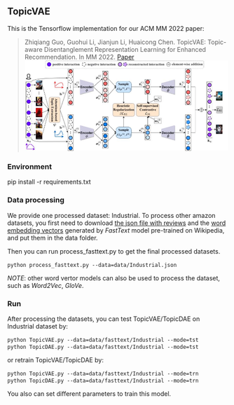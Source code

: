 ## TopicVAE
This is the Tensorflow  implementation for our ACM MM 2022 paper:
>Zhiqiang Guo, Guohui Li, Jianjun Li, Huaicong Chen. TopicVAE: Topic-aware Disentanglement Representation Learning for Enhanced Recommendation. In MM 2022. [Paper](#)
![Framework of TopiVAE](framework.jpg)
### Environment
pip install -r requirements.txt

### Data processing
We provide one processed dataset: Industrial. 
To process other amazon datasets, you first need to download [the json file with reviews](https://nijianmo.github.io/amazon/index.html) and the [word embedding vectors](https://dl.fbaipublicfiles.com/fasttext/vectors-english/wiki-news-300d-1M.vec.zip) generated by *FastText* model pre-trained on Wikipedia, and put them in the data folder.

Then you can run process_fasttext.py to get the final processed datasets.
```
python process_fasttext.py --data=data/Industrial.json
```
*NOTE*: other word vertor models can also be used to process the dataset, such as *Word2Vec*, *GloVe*. 
### Run
After processing the datasets, you can test TopicVAE/TopicDAE on Industrial dataset by:
```
python TopicVAE.py --data=data/fasttext/Industrial --mode=tst
python TopicDAE.py --data=data/fasttext/Industrial --mode=tst
```
or retrain TopicVAE/TopicDAE by:
```
python TopicVAE.py --data=data/fasttext/Industrial --mode=trn
python TopicDAE.py --data=data/fasttext/Industrial --mode=trn
```
You also can set different parameters to train this model.


